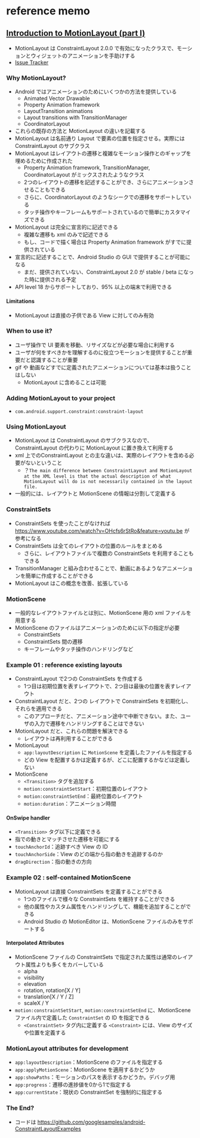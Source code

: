 # reference memo

## [Introduction to MotionLayout (part I)](https://medium.com/@camaelon/introduction-to-motionlayout-part-i-29208674b10d)

* MotionLayout は ConstraintLayout 2.0.0 で有効になったクラスで、モーションとウィジェットのアニメーションを手助けする
* [Issue Tracker](https://issuetracker.google.com/issues?q=componentid:323867)

### Why MotionLayout?

* Android ではアニメーションのためにいくつかの方法を提供している
  * Animated Vector Drawable
  * Property Animation framework
  * LayoutTransition animations
  * Layout transitions with TransitionManager
  * CoordinatorLayout
* これらの既存の方法と MotionLayout の違いを記載する
* MotionLayout は名前通り Layout で要素の位置を指定させる。実際には ConstraintLayout のサブクラス
* MotionLayout はレイアウトの遷移と複雑なモーション操作とのギャップを埋めるために作成された
  * Property Animation framework, TransitionManager, CoordinatorLayout がミックスされたようなクラス
  * 2つのレイアウトの遷移を記述することができ、さらにアニメーションさせることもできる
  * さらに、CoordinatorLayout のようなシークでの遷移をサポートしている
  * タッチ操作やキーフレームもサポートされているので簡単にカスタマイズできる
* MotionLayout は完全に宣言的に記述できる
  * 複雑な遷移も xml のみで記述できる
  * もし、コードで描く場合は Property Animation framework がすでに提供されている
* 宣言的に記述することで、Android Studio の GUI で提供することが可能になる  
  * まだ、提供されていない、ConstraintLayout 2.0 が stable / beta になった時に提供される予定
* API level 18 からサポートしており、95% 以上の端末で利用できる

#### Limitations

* MotionLayout は直接の子供である View に対してのみ有効

### When to use it?

* ユーザ操作で UI 要素を移動、リサイズなどが必要な場合に利用する
* ユーザが何をすべきかを理解するのに役立つモーションを提供することが重要だと認識することが重要
* gif や 動画などすでに定義されたアニメーションについては基本は扱うことはしない
  * MotionLayout に含めることは可能

### Adding MotionLayout to your project

* `com.android.support.constraint:constraint-layout`

### Using MotionLayout

* MotionLayout は ConstraintLayout のサブクラスなので、ConstraintLayout の代わりに MotionLayout に置き換えて利用する
* xml 上でのConstraintLayout との主な違いは、実際のレイアウトを含める必要がないということ
  * ？`The main difference between ConstraintLayout and MotionLayout at the XML level is that the actual description of what MotionLayout will do is not necessarily contained in the layout file.`
* 一般的には、レイアウトと MotionScene の情報は分割して定義する

### ConstraintSets

* ConstraintSets を使ったことがなければ https://www.youtube.com/watch?v=OHcfs6rStRo&feature=youtu.be が参考になる
* ConstraintSets は全てのレイアウトの位置のルールをまとめる
  * さらに、レイアウトファイルで複数の ConstraintSets を利用することもできる
* TransitionManager と組み合わせることで、動画にあるようなアニメーションを簡単に作成することができる
* MotionLayout はこの概念を改善、拡張している

### MotionScene

* 一般的なレイアウトファイルとは別に、MotionScene 用の xml ファイルを用意する
* MotionScene のファイルはアニメーションのために以下の指定が必要
  * ConstraintSets
  * ConstraintSets 間の遷移
  * キーフレームやタッチ操作のハンドリングなど

### Example 01 : reference existing layouts

* ConstraintLayout で2つの ConstraintSets を作成する
  * 1つ目は初期位置を表すレイアウトで、2つ目は最後の位置を表すレイアウト
* ConstraintLayout だと、2つの レイアウトで ConstraintSets を初期化し、それらを適用できる
  * このアプローチだと、アニメーション途中で中断できない。また、ユーザの入力で遷移をハンドリングすることはできない
* MotionLayout だと、これらの問題を解決できる
  * レイアウトは再利用することができる
* MotionLayout
  * `app:layoutDescription` に `MotionScene` を定義したファイルを指定する
  * どの View を配置するかは定義するが、どこに配置するかなどは定義しない
* MotionScene
  * `<Transition>` タグを追加する
  * `motion:constraintSetStart`：初期位置のレイアウト
  * `motion:constraintSetEnd`：最終位置のレイアウト
  * `motion:duration`：アニメーション時間

#### OnSwipe handler

* `<Transition>` タグ以下に定義できる
* 指での動きとマッチさせた遷移を可能にする
* `touchAnchorId`：追跡すべき View の ID
* `touchAnchorSide`：View のどの端から指の動きを追跡するのか
* `dragDirection`：指の動きの方向

### Example 02 : self-contained MotionScene

* MotionLayout は直接 ConstraintSets を定義することができる
  * 1つのファイルで様々な ConstraintSets を維持することができる
  * 他の属性やカスタム属性をハンドリングして、機能を追加することができる
  * Android Studio の MotionEditor は、MotionScene ファイルのみをサポートする

#### Interpolated Attributes

* MotionScene ファイルの ConstraintSets で指定された属性は通常のレイアウト属性よりも多くをカバーしている
  * alpha
  * visibility
  * elevation
  * rotation, rotation[X / Y]
  * translation[X / Y / Z]
  * scaleX / Y
* `motion:constraintSetStart`, `motion:constraintSetEnd` に、MotionScene ファイル内で定義した `ConstraintSet` の ID を指定できる
  * `<ConstraintSet>` タグ内に定義する `<Constraint>` には、View のサイズや位置を定義する

### MotionLayout attributes for development

* `app:layoutDescription`：MotionScene のファイルを指定する
* `app:applyMotionScene`：MotionScene を適用するかどうか
* `app:showPaths`：モーションのパスを表示するかどうか。デバッグ用
* `app:progress`：遷移の進捗値を0から1で指定する
* `app:currentState`：現状の ConstraintSet を強制的に指定する

### The End?

* コードは https://github.com/googlesamples/android-ConstraintLayoutExamples
